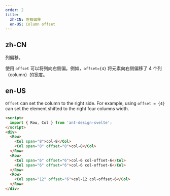 ```yaml
---
order: 2
title:
  zh-CN: 左右偏移
  en-US: Column offset
---
```


## zh-CN

列偏移。

使用 `offset` 可以将列向右侧偏。例如，`offset={4}` 将元素向右侧偏移了 4 个列（column）的宽度。

## en-US

`Offset` can set the column to the right side. For example, using `offset = {4}` can set the element shifted to the right four columns width.

```html
<script>
  import { Row, Col } from 'ant-design-svelte';
</script>
<div>
  <Row>
    <Col span="8">col-8</Col>
    <Col span="8" offset="8">col-8</Col>
  </Row>
  <Row>
    <Col span="6" offset="6">col-6 col-offset-6</Col>
    <Col span="6" offset="6">col-6 col-offset-6</Col>
  </Row>
  <Row>
    <Col span="12" offset="6">col-12 col-offset-6</Col>
  </Row>
</div>
```
